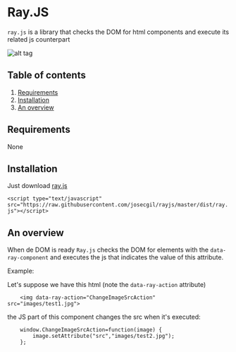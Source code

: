 # Ray.JS

`ray.js` is a library that checks the DOM for html components and execute its related js counterpart

![alt tag](https://raw.githubusercontent.com/josecgil/rayjs/master/logo/rayjs.jpg)

## Table of contents

1. [Requirements](#requirements)
2. [Installation](#installation)
3. [An overview](#an-overview)

## Requirements

None

## Installation

Just download [ray.js](https://raw.githubusercontent.com/josecgil/rayjs/master/dist/ray.js)

```<script type="text/javascript" src="https://raw.githubusercontent.com/josecgil/rayjs/master/dist/ray.js"></script>```

## An overview

When de DOM is ready `Ray.js` checks the DOM for elements with the `data-ray-component` and executes the js that indicates the value of this attribute.

Example:

Let's suppose we have this html (note the `data-ray-action` attribute)

```
    <img data-ray-action="ChangeImageSrcAction" src="images/test1.jpg">
```

the JS part of this component changes the src when it's executed:

```
    window.ChangeImageSrcAction=function(image) {
        image.setAttribute("src","images/test2.jpg");
    };
```



